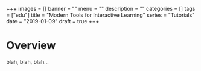 +++
images = []
banner = ""
menu = ""
description = ""
categories = []
tags = ["edu"]
title = "Modern Tools for Interactive Learning"
series = "Tutorials"
date = "2019-01-09"
draft = true
+++

# Overview

blah, blah, blah...
